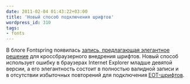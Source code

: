 ```yaml
---
date: 2011-02-04 01:43:22+03:00
title: 'Новый способ подключения шрифтов'
wordpress_id: 310
tags:
- fonts
---
```


В блоге Fontspring появилась [запись, предлагающая элегантное решение][1] для кроссбраузерного внедрения шрифтов. Новый способ использует ошибку в браузерах Internet Explorer младше девятой версии, а его элегантность состоит в полностью валидной записи и в отсутствии избыточных повторений для подключения [EOT-шрифтов][2].

[1]: http://www.fontspring.com/blog/the-new-bulletproof-font-face-syntax
[2]: http://en.wikipedia.org/wiki/Embedded_OpenType
